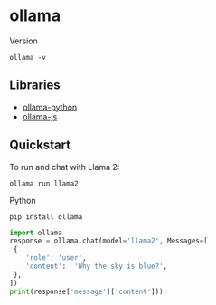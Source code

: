 # ollama

Version

```Shell
ollama -v
```

## Libraries

- [ollama-python](https://github.com/ollama/ollama-python)
- [ollama-js](https://github.com/ollama/ollama-js)

## Quickstart

To run and chat with Llama 2:

```Shell
ollama run llama2
```

Python

```Shell
pip install ollama
```

```Python
import ollama
response = ollama.chat(model='llama2', Messages=[
 {
	'role': 'user',
	'content':  'Why the sky is blue?',
 },
])
print(response['message']['content']))
```
